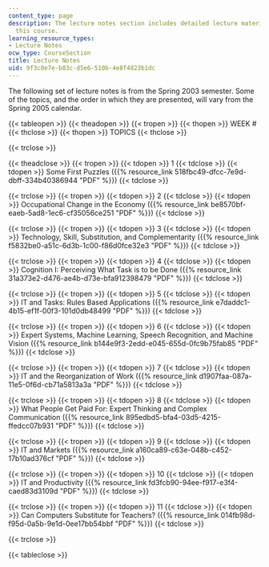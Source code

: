 ```yaml
---
content_type: page
description: The lecture notes section includes detailed lecture material used in
  this course.
learning_resource_types:
- Lecture Notes
ocw_type: CourseSection
title: Lecture Notes
uid: 9f3c0e7e-b83c-d5e6-510b-4e8f4823b1dc
---
```


The following set of lecture notes is from the Spring 2003 semester. Some of the topics, and the order in which they are presented, will vary from the Spring 2005 calendar.

{{< tableopen >}}
{{< theadopen >}}
{{< tropen >}}
{{< thopen >}}
WEEK #
{{< thclose >}}
{{< thopen >}}
TOPICS
{{< thclose >}}

{{< trclose >}}

{{< theadclose >}}
{{< tropen >}}
{{< tdopen >}}
1
{{< tdclose >}}
{{< tdopen >}}
Some First Puzzles ({{% resource_link 518fbc49-dfcc-7e9d-dbff-334b40386944 "PDF" %}})
{{< tdclose >}}

{{< trclose >}}
{{< tropen >}}
{{< tdopen >}}
2
{{< tdclose >}}
{{< tdopen >}}
Occupational Change in the Economy ({{% resource_link be8570bf-eaeb-5ad8-1ec6-cf35056ce251 "PDF" %}})
{{< tdclose >}}

{{< trclose >}}
{{< tropen >}}
{{< tdopen >}}
3
{{< tdclose >}}
{{< tdopen >}}
Technology, Skill, Substitution, and Complementarity ({{% resource_link f5832be0-a51c-6d3b-1c00-f86d0fce32e3 "PDF" %}})
{{< tdclose >}}

{{< trclose >}}
{{< tropen >}}
{{< tdopen >}}
4
{{< tdclose >}}
{{< tdopen >}}
Cognition I: Perceiving What Task is to be Done ({{% resource_link 31a373e2-d476-ae4b-d73e-bfa912398479 "PDF" %}})
{{< tdclose >}}

{{< trclose >}}
{{< tropen >}}
{{< tdopen >}}
5
{{< tdclose >}}
{{< tdopen >}}
IT and Tasks: Rules Based Applications ({{% resource_link e7daddc1-4b15-ef1f-00f3-101d0db48499 "PDF" %}})
{{< tdclose >}}

{{< trclose >}}
{{< tropen >}}
{{< tdopen >}}
6
{{< tdclose >}}
{{< tdopen >}}
Expert Systems, Machine Learning, Speech Recognition, and Machine Vision ({{% resource_link b144e9f3-2edd-e045-655d-0fc9b75fab85 "PDF" %}})
{{< tdclose >}}

{{< trclose >}}
{{< tropen >}}
{{< tdopen >}}
7
{{< tdclose >}}
{{< tdopen >}}
IT and the Reorganization of Work ({{% resource_link d1907faa-087a-11e5-0f6d-cb71a5813a3a "PDF" %}})
{{< tdclose >}}

{{< trclose >}}
{{< tropen >}}
{{< tdopen >}}
8
{{< tdclose >}}
{{< tdopen >}}
What People Get Paid For: Expert Thinking and Complex Communication ({{% resource_link 895edbd5-bfa4-03d5-4215-ffedcc07b931 "PDF" %}})
{{< tdclose >}}

{{< trclose >}}
{{< tropen >}}
{{< tdopen >}}
9
{{< tdclose >}}
{{< tdopen >}}
IT and Markets ({{% resource_link a160ca89-c63e-048b-c452-17b10ad376cf "PDF" %}})
{{< tdclose >}}

{{< trclose >}}
{{< tropen >}}
{{< tdopen >}}
10
{{< tdclose >}}
{{< tdopen >}}
IT and Productivity ({{% resource_link fd3fcb90-94ee-f917-e3f4-caed83d3109d "PDF" %}})
{{< tdclose >}}

{{< trclose >}}
{{< tropen >}}
{{< tdopen >}}
11
{{< tdclose >}}
{{< tdopen >}}
Can Computers Substitute for Teachers? ({{% resource_link 014fb98d-f95d-0a5b-9e1d-0ee17bb54bbf "PDF" %}})
{{< tdclose >}}

{{< trclose >}}

{{< tableclose >}}